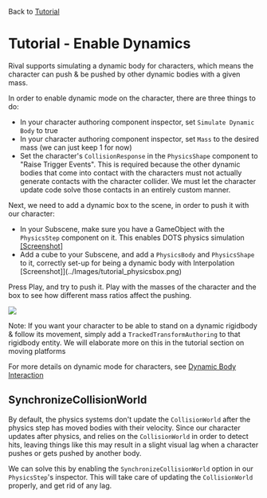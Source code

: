 Back to [Tutorial](../tutorial.md)

# Tutorial - Enable Dynamics

Rival supports simulating a dynamic body for characters, which means the character can push & be pushed by other dynamic bodies with a given mass.

In order to enable dynamic mode on the character, there are three things to do:
- In your character authoring component inspector, set `Simulate Dynamic Body` to true
- In your character authoring component inspector, set `Mass` to the desired mass (we can just keep 1 for now)
- Set the character's `CollisionResponse` in the `PhysicsShape` component to "Raise Trigger Events". This is required because the other dynamic bodies that come into contact with the characters must not actually generate contacts with the character collider. We must let the character update code solve those contacts in an entirely custom manner.

Next, we need to add a dynamic box to the scene, in order to push it with our character:
- In your Subscene, make sure you have a GameObject with the `PhysicsStep` component on it. This enables DOTS physics simulation [[Screenshot]](../Images/tutorial_physicsstep.png)
- Add a cube to your Subscene, and add a `PhysicsBody` and `PhysicsShape` to it, correctly set-up for being a dynamic body with Interpolation [Screenshot]](../Images/tutorial_physicsbox.png)

Press Play, and try to push it. Play with the masses of the character and the box to see how different mass ratios affect the pushing.

![](../Images/tutorial_enable_dynamic.gif)

Note: If you want your character to be able to stand on a dynamic rigidbody & follow its movement, simply add a `TrackedTransformAuthoring` to that rigidbody entity. We will elaborate more on this in the tutorial section on moving platforms

For more details on dynamic mode for characters, see [Dynamic Body Interaction](../How_To/dynamic-body-interaction.md)


## SynchronizeCollisionWorld

By default, the physics systems don't update the `CollisionWorld` after the physics step has moved bodies with their velocity. Since our character updates after physics, and relies on the `CollisionWorld` in order to detect hits, leaving things like this may result in a slight visual lag when a character pushes or gets pushed by another body. 

We can solve this by enabling the `SynchronizeCollisionWorld` option in our `PhysicsStep`'s inspector. This will take care of updating the `CollisionWorld` properly, and get rid of any lag. 